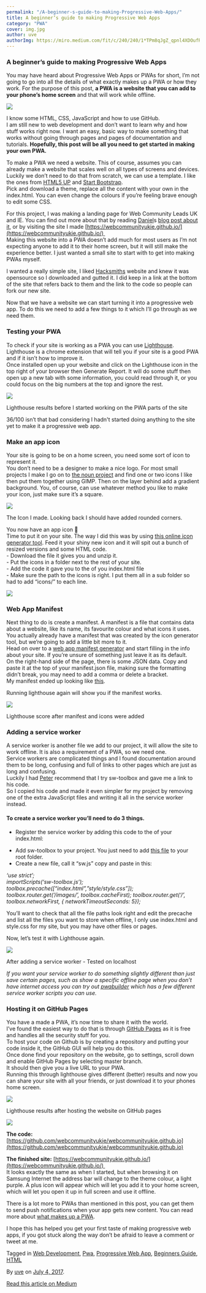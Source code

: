 ```yaml
---
permalink: "/A-beginner-s-guide-to-making-Progressive-Web-Apps/"
title: A beginner’s guide to making Progressive Web Apps
category: "PWA"
cover: img.jpg
author: uve
authorImg: https://miro.medium.com/fit/c/240/240/1*TPm8qJgZ_qpnl4XDOufR4Q.jpeg
---
```


### A beginner’s guide to making Progressive Web Apps

You may have heard about Progressive Web Apps or PWAs for short, I’m not going to go into all the details of what exactly makes up a PWA or how they work. For the purpose of this post, **a PWA is a website that you can add to your phone’s home screen** and that will work while offline.

![](https://cdn-images-1.medium.com/max/800/1*2le_ZVx-FUCsK4oCXKcpqg.jpeg)

I know some HTML, CSS, JavaScript and how to use GitHub.  
I am still new to web development and don’t want to learn why and how stuff works right now. I want an easy, basic way to make something that works without going through pages and pages of documentation and tutorials. **Hopefully, this post will be all you need to get started in making your own PWA.**

To make a PWA we need a website. This of course, assumes you can already make a website that scales well on all types of screens and devices. Luckily we don’t need to do that from scratch, we can use a template. I like the ones from [HTML5 UP](https://html5up.net/) and [Start Bootstrap](https://startbootstrap.com/).   
Pick and download a theme, replace all the content with your own in the index.html. You can even change the colours if you’re feeling brave enough to edit some CSS.

For this project, I was making a landing page for Web Community Leads UK and IE. You can find out more about that by reading [Daniel](https://medium.com/u/c14ea4c7e1fd)s [blog post about it](https://medium.com/samsung-internet-dev/web-communities-for-the-people-6440e0c8e543), or by visiting the site I made [https://webcommunityukie.github.io/](https://webcommunityukie.github.io/)   
Making this website into a PWA doesn’t add much for most users as I’m not expecting anyone to add it to their home screen, but it will still make the experience better. I just wanted a small site to start with to get into making PWAs myself.

I wanted a really simple site, I liked [Hacksmiths](http://goldsmiths.tech/) website and knew it was opensource so I downloaded and gutted it. I did keep in a link at the bottom of the site that refers back to them and the link to the code so people can fork our new site.

Now that we have a website we can start turning it into a progressive web app. To do this we need to add a few things to it which I’ll go through as we need them.

### Testing your PWA

To check if your site is working as a PWA you can use [Lighthouse](https://developers.google.com/web/tools/lighthouse/). Lighthouse is a chrome extension that will tell you if your site is a good PWA and if it isn’t how to improve it.  
Once installed open up your website and click on the Lighthouse icon in the top right of your browser then Generate Report. It will do some stuff then open up a new tab with some information, you could read through it, or you could focus on the big numbers at the top and ignore the rest.

![](https://cdn-images-1.medium.com/max/800/1*1jPywRVAHcebZeUIyPMllQ.png)

Lighthouse results before I started working on the PWA parts of the site

36/100 isn’t that bad considering I hadn't started doing anything to the site yet to make it a progressive web app.

### Make an app icon

Your site is going to be on a home screen, you need some sort of icon to represent it.  
You don’t need to be a designer to make a nice logo. For most small projects I make I go on to [the noun project](https://thenounproject.com/) and find one or two icons I like then put them together using GIMP. Then on the layer behind add a gradient background. You, of course, can use whatever method you like to make your icon, just make sure it’s a square.

![](https://cdn-images-1.medium.com/max/800/1*LiFnOpwAokI_d5uD6gEzvw.png)

The Icon I made. Looking back I should have added rounded corners.

You now have an app icon 🎉  
Time to put it on your site. The way I did this was by using [this online icon generator tool](http://www.favicon-generator.org/). Feed it your shiny new icon and it will spit out a bunch of resized versions and some HTML code.  
\- Download the file it gives you and unzip it.   
\- Put the icons in a folder next to the rest of your site.  
\- Add the code it gave you to the <head> of you index.html file  
\- Make sure the path to the icons is right. I put them all in a sub folder so had to add “icons/” to each line.

![](https://cdn-images-1.medium.com/max/800/1*5LM7_X9cAfH51oyX2aB59g.png)

### Web App Manifest

Next thing to do is create a manifest. A manifest is a file that contains data about a website, like its name, its favourite colour and what icons it uses.   
You actually already have a manifest that was created by the icon generator tool, but we’re going to add a little bit more to it.  
Head on over to a [web app manifest generator](https://tomitm.github.io/appmanifest/) and start filling in the info about your site. If you’re unsure of something just leave it as its default.   
On the right-hand side of the page, there is some JSON data. Copy and paste it at the top of your manifest.json file, making sure the formatting didn’t break, you may need to add a comma or delete a bracket.   
My manifest ended up looking like [this](https://github.com/webcommunityukie/webcommunityukie.github.io/blob/master/manifest.json).

Running lighthouse again will show you if the manifest works.

![](https://cdn-images-1.medium.com/max/800/1*QUbNjXriuEi68yOil6ayUg.png)

Lighthouse score after manifest and icons were added

### Adding a service worker

A service worker is another file we add to our project, it will allow the site to work offline. It is also a requirement of a PWA, so we need one.  
Service workers are complicated things and I found documentation around them to be long, confusing and full of links to other pages which are just as long and confusing.  
Luckily I had [Peter](https://medium.com/u/27616666fa21) recommend that I try sw-toolbox and gave me a link to his code.  
So I copied his code and made it even simpler for my project by removing one of the extra JavaScript files and writing it all in the service worker instead.

#### To create a service worker you’ll need to do 3 things.

*   Register the service worker by adding this code to the <head> of your index.html:

_<script>  
if (‘serviceWorker’ in navigator) {   
  window.addEventListener(‘load’, function() {     
    navigator.serviceWorker.register(‘/sw.js’).then(  
      function(registration) {   
        // Registration was successful  
        console.log(‘ServiceWorker registration successful with scope: ‘, registration.scope); },   
      function(err) {   
        // registration failed :(   
        console.log(‘ServiceWorker registration failed: ‘, err);   
      });   
  });  
}  
</script>_

*   Add sw-toolbox to your project. You just need to add [this file](https://github.com/GoogleChrome/sw-toolbox/blob/master/sw-toolbox.js) to your root folder.
*   Create a new file, call it “sw.js” copy and paste in this:

_‘use strict’;  
importScripts(‘sw-toolbox.js’); toolbox.precache(\[“index.html”,”style/style.css”\]); toolbox.router.get(‘/images/*’, toolbox.cacheFirst); toolbox.router.get(‘/*’, toolbox.networkFirst, { networkTimeoutSeconds: 5});_

You’ll want to check that all the file paths look right and edit the precache and list all the files you want to store when offline, I only use index.html and style.css for my site, but you may have other files or pages.

Now, let’s test it with Lighthouse again.

![](https://cdn-images-1.medium.com/max/800/1*ySpXMuVi__zP5Pqpd000gg.png)

After adding a service worker - Tested on localhost

_If you want your service worker to do something slightly different than just save certain pages, such as show a specific offline page when you don’t have internet access you can try out_ [_pwabuilder_](http://www.pwabuilder.com/generator) _which has a few different service worker scripts you can use._

### Hosting it on GitHub Pages

You have a made a PWA, it’s now time to share it with the world.  
I’ve found the easiest way to do that is through [GitHub Pages](https://pages.github.com/) as it is free and handles all the security stuff for you.  
To host your code on Github is by creating a repository and putting your code inside it, the GitHub GUI will help you do this.   
Once done find your repository on the website, go to settings, scroll down and enable GitHub Pages by selecting master branch.  
It should then give you a live URL to your PWA.  
Running this through lighthouse gives different (better) results and now you can share your site with all your friends, or just download it to your phones home screen.

![](https://cdn-images-1.medium.com/max/800/1*SzanuiJSVc6yrRjTPE_PbA.png)

Lighthouse results after hosting the website on GitHub pages

![](https://cdn-images-1.medium.com/max/600/1*luHsbfq_Zc00B8IR7QzVmg.png)

**The code:** [https://github.com/webcommunityukie/webcommunityukie.github.io](https://github.com/webcommunityukie/webcommunityukie.github.io)

**The finished site:** [https://webcommunityukie.github.io/](https://webcommunityukie.github.io/)   
It looks exactly the same as when I started, but when browsing it on Samsung Internet the address bar will change to the theme colour, a light purple. A plus icon will appear which will let you add it to your home screen, which will let you open it up in full screen and use it offline.

There is a lot more to PWAs than mentioned in this post, you can get them to send push notifications when your app gets new content. You can read more about [what makes up a PWA](https://www.smashingmagazine.com/2016/09/the-building-blocks-of-progressive-web-apps/).

I hope this has helped you get your first taste of making progressive web apps, if you got stuck along the way don’t be afraid to leave a comment or tweet at me.

Tagged in [Web Development](https://medium.com/tag/web-development), [Pwa](https://medium.com/tag/pwa), [Progressive Web App](https://medium.com/tag/progressive-web-app), [Beginners Guide](https://medium.com/tag/beginners-guide), [HTML](https://medium.com/tag/html)

By [uve](https://medium.com/@uveavanto) on [July 4, 2017](https://medium.com/p/beb56224948e).

[Read this article on Medium](https://medium.com/@uveavanto/a-beginners-guide-to-making-progressive-web-apps-beb56224948e)
